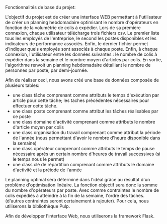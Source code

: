Fonctionnalités de base du projet:

L'objectif du projet est de créer une interface WEB permettant à l'utilisateur de créer un planning hebdomadaire optimisant le nombre d'opérateurs en fonction de la volumétrie de colis à expédier. 
Lors de sa première connexion, chaque utilisateur télécharge trois fichiers csv. Le premier liste tous les employés de l'entreprise, le second les postes disponibles et les indicateurs de performance associés. Enfin, le dernier fichier permet d'indiquer quels employés sont associés à chaque poste.
Enfin, à chaque connexion, l'utilisateur entre les données suivantes : le nombre de colis à expédier dans la semaine et le nombre moyen d'articles par colis.
En sortie, l'algorithme renvoit un planning hebdomadaire détaillant le nombre de personnes par poste, par demi-journée. 

Afin de réaliser ceci, nous avons créé une base de données composée de plusieurs tables: 
- une class tâche comprenant comme attributs le temps d'exécution par article pour cette tâche; les taches précédentes nécessaires pour effectuer cette tâche. 
- une class poste comprenant comme attribut les tâches réalisables par ce poste 
- une class domaine d'activité comprenant comme attributs le nombre d'article moyen par colis 
- une class organisation du travail comprenant comme attribut la période de l'année (nous permettant d'avoir le nombre d'heure disponible dans la semaine)
- une class opérateur comprenant comme attributs le temps de pause nécessaire après un certain nombre d'heures de travail successives (si le temps nous le permet)
- une class clé de répartition comprenant comme attributs le domaine d'activité et la préiode de l'année

Le planning optimal sera déterminé dans l'idéal grâce au résultat d'un problème d'optimisation linéaire. 
La fonction objectif sera donc la somme du nombre d'opérateurs par poste. Avec comme contraintes le nombre de colis expédiés à atteindre à la fin de la semaine, l'ordre des tâches. (d'autres contraintes seront certainement à rajouter). Pour cela, nous utiliserons la bibliothèque Pulp. 

Afin de développer l'interface Web, nous utiliserons la framework Flask. 



